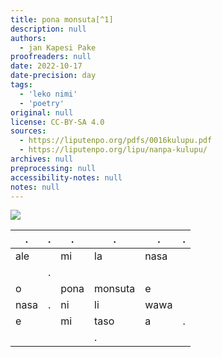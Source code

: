 ```yaml
---
title: pona monsuta[^1]
description: null
authors:
  - jan Kapesi Pake
proofreaders: null
date: 2022-10-17
date-precision: day
tags:
  - 'leko nimi'
  - 'poetry'
original: null
license: CC-BY-SA 4.0
sources:
  - https://liputenpo.org/pdfs/0016kulupu.pdf
  - https://liputenpo.org/lipu/nanpa-kulupu/
archives: null
preprocessing: null
accessibility-notes: null
notes: null
---
```


![](https://commons.wikimedia.org/wiki/File:Lipu_tenpo_nanpa_kulupu_-_pona_monsuta.png)

.|.|.|.|.|.
-|-|-|-|-|-
ale||mi|la|nasa|
||.|||
o||pona|monsuta|e|
nasa|.|ni|li|wawa|
e||mi|taso|a|.
||||.|

[^1]: "monsuta" li ike, li wile pakala e jan